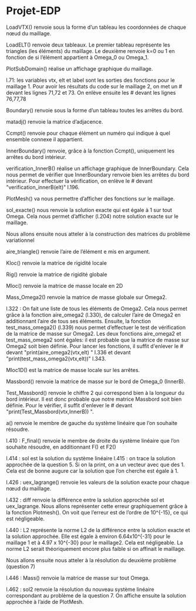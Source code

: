 # Projet-EDP

LoadVTX() renvoie sous la forme d’un tableau les coordonnées de chaque nœud du maillage.

LoadELT() renvoie deux tableaux.  Le premier tableau représente les triangles (les éléments) du maillage. Le deuxième renvoie k=0 ou 1 en fonction de si l’élément appartient à Omega_0 ou Omega_1.

PlotSubDomain() réalise un affichage graphique du maillage.

l.71: les variables vtx, elt et label sont les sorties des fonctions pour le maillage 1. Pour avoir les résultats du code sur le maillage 2, on met un # devant les lignes 71,72 et 73. On enlève ensuite les # devant les lignes 76,77,78


Boundary() renvoie sous la forme d’un tableau toutes les arrêtes du bord.

matadj() renvoie la matrice d’adjacence. 

Ccmpt() renvoie pour chaque élément un numéro qui indique à quel ensemble connexe il appartient. 

InnerBoundary() renvoie, grâce à la fonction Ccmpt(), uniquement les arrêtes du bord intérieur. 

verification_InnerB() réalise un affichage graphique de InnerBoundary. Cela nous permet de vérifier que InnerBoundary  renvoie bien les arrêtes du bord intérieur.  Pour effectuer la vérification, on enlève le # devant "verification_innerB(elt)" l.196.

PlotMesh()  va nous permettre d’afficher des fonctions sur le maillage.


sol_exacte() nous renvoie la solution exacte qui est égale à 1 sur tout Omega. Cela nous permet d’afficher (l.204) notre solution exacte sur le maillage.




Nous allons ensuite nous atteler à la construction des matrices du problème variationnel


aire_triangle() renvoie l’aire de l’élément e mis en argument.

Kloc() renvoie la matrice de rigidité locale 

Rig()  renvoie la matrice de rigidité globale

Mloc() renvoie la matrice de masse locale en 2D

Mass_Omega2()  renvoie la matrice de masse globale sur Omega2.

l.322 : On fait une liste de tous les éléments de Omega2. Cela nous permet grâce à la fonction aire_omega2 (l.330), de calculer l’aire de Omega2 en additionnant l’aire de tous ses éléments. Ensuite, la fonction test_mass_omega2() (l.339) nous permet d’effectuer le test de vérification de la matrice de masse sur Omega2.  Les deux fonctions aire_omega2 et test_mass_omega2 sont égales: il est probable que la matrice de masse sur Omega2 soit bien définie. Pour lancer les fonctions, il suffit d'enlever le # devant "print(aire_omega2(vtx,elt) " l.336 et devant "print(test_mass_omega2(vtx,elt))" l.343.

Mloc1D() est la matrice de masse locale sur les arrêtes.

Massbord() renvoie la matrice de masse sur le bord de Omega_0 (InnerB).

Test_Massbord() renvoie  le chiffre 2 qui correspond bien à la longueur du bord intérieur. Il est donc probable que notre matrice Massbord soit bien définie. Pour le vérifier, il suffit d'enlever le # devant "print(Test_Massbord(vtx,InnerB)) ".

a() renvoie le membre de gauche du système linéaire que l’on souhaite résoudre.


l.410 : F_final() renvoie le membre de droite du système linéaire que l’on souhaite résoudre, en additionnant F() et F2()

l.414 : sol est la solution du système linéaire
l.415 : on trace la solution approchée de la question 5. Si on la print, on a un vecteur avec que des 1. Cela est de bonne augure car la solution que l’on cherche est égale à 1.

l.426 : uex_lagrange() renvoie les valeurs de la solution exacte pour chaque nœud du maillage.

l.432 : diff renvoie la différence entre la solution approchée sol et uex_lagrange. Nous allons représenter cette erreur graphiquement grâce à la fonction Plotmesh().  On voit que l’erreur est de l’ordre de 10^{-15}, ce qui est négligeable. 


l.440 : L2  représente la norme L2 de la différence entre la solution exacte et la solution approchée. Elle est égale à environ 6.64x10^{-31} pour le maillage 1 et à 4.97 x 10^{-30} pour le maillage2. Cela est négligeable. La norme L2 serait théoriquement encore plus faible si on affinait le maillage.


Nous allons ensuite nous atteler à la résolution du deuxième problème (question 7)

l.446 : Mass()  renvoie la matrice de masse sur tout Omega. 

l.462 : sol2 renvoie la résolution du nouveau système linéaire correspondant au problème de la question 7. On affiche ensuite  la solution approchée à l’aide de PlotMesh.

